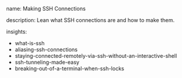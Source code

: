 name: Making SSH Connections

description: Lean what SSH connections are and how to make them.

insights:

- what-is-ssh
- aliasing-ssh-connections
- staying-connected-remotely-via-ssh-without-an-interactive-shell
- ssh-tunneling-made-easy
- breaking-out-of-a-terminal-when-ssh-locks
